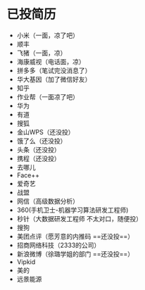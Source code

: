 # 已投简历

- 小米（一面，凉了吧）
- 顺丰
- 飞猪（一面，凉）
- 海康威视（电话面，凉）
- 拼多多（笔试完没消息了）
- 华大基因（加了微信好友）
- 知乎 
- 作业帮（一面凉了吧）
- 华为
- 有道
- 搜狐
- 金山WPS（还没投）
- 饿了么（还没投）
- 头条（还没投）
- 携程（还没投）
- 去哪儿
- Face++
- 爱奇艺
- 战盟
- 网信（高级数据分析）
- 360(手机卫士-机器学习算法研发工程师)
- 秒针（大数据研发工程师 不太对口，随便投）
- 搜狗
- 美团点评（愿芳意的内推码 ==还没投==）
- 招商网络科技（2333的公司）
- 新浪微博（徐璐学姐的部门 ==还没投==）
- Vipkid
- 美的
- 远景能源
